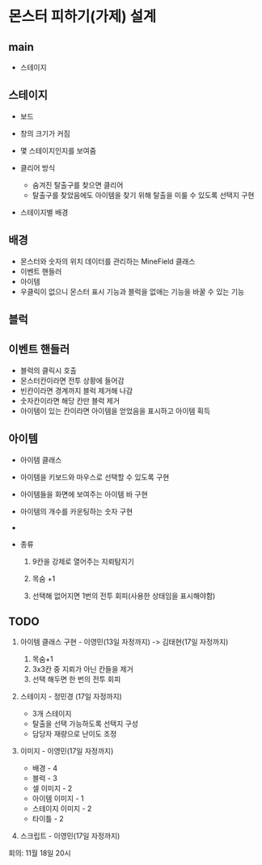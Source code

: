 # 몬스터 피하기(가제) 설계

## main

- 스테이지

  

## 스테이지

- 보드
- 창의 크기가 커짐
- 몇 스테이지인지를 보여줌
- 클리어 방식
  - 숨겨진 탈출구를 찾으면 클리어
  - 탈출구를 찾았음에도 아이템을 찾기 위해 탈출을 미룰 수 있도록 선택지 구현

- 스테이지별 배경

  

## 배경

- 몬스터와 숫자의 위치 데이터를 관리하는 MineField 클래스
- 이벤트 핸들러
- 아이템
- 우클릭이 없으니 몬스터 표시 기능과 블럭을 없애는 기능을 바꿀 수 있는 기능



## 블럭



## 이벤트 핸들러

- 블럭의 클릭시 호출
- 몬스터칸이라면 전투 상황에 들어감
- 빈칸이라면 경계까지 블럭 제거해 나감
- 숫자칸이라면 해당 칸만 블럭 제거
- 아이템이 있는 칸이라면 아이템을 얻었음을 표시하고 아이템 획득



## 아이템

- 아이템 클래스

- 아이템을 키보드와 마우스로 선택할 수 있도록 구현

- 아이템들을 화면에 보여주는 아이템 바 구현

- 아이템의 개수를 카운팅하는 숫자 구현

- 

- 종류

  1. 9칸을 강제로 열어주는 지뢰탐지기

  2. 목숨 +1

  3. 선택해 없어지면 1번의 전투 회피(사용한 상태임을 표시해야함)

     

## TODO

1. 아이템 클래스 구현  -  이영민(13일 자정까지) -> 김태현(17일 자정까지)
   1. 목숨+1
   2. 3x3칸 중 지뢰가 아닌 칸들을 제거
   3. 선택 해두면 한 번의 전투 회피
2. 스테이지  -  정민경 (17일 자정까지)
   - 3개 스테이지
   - 탈출을 선택 가능하도록 선택지 구성
   - 담당자 재량으로 난이도 조정

3. 이미지  -  이영민(17일 자정까지)
   - 배경 - 4
   - 블럭 - 3
   - 셀 이미지 - 2
   - 아이템 이미지 - 1
   - 스테이지 이미지 - 2
   - 타이틀 - 2

4. 스크립트  -  이영민(17일 자정까지)



회의: 11월 18일 20시 
